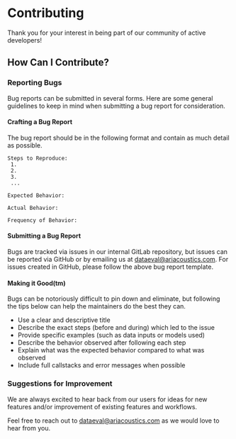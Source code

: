# Contributing

Thank you for your interest in being part of our community of active
developers!

## How Can I Contribute?

### Reporting Bugs

Bug reports can be submitted in several forms. Here are some general guidelines
to keep in mind when submitting a bug report for consideration.

#### Crafting a Bug Report

The bug report should be in the following format and contain as much detail as
possible.

```text
Steps to Reproduce:
 1. 
 2.
 3.
 ...

Expected Behavior:

Actual Behavior:

Frequency of Behavior:
```

#### Submitting a Bug Report

Bugs are tracked via issues in our internal GitLab repository, but issues can
be reported via GitHub or by emailing us at <dataeval@ariacoustics.com>. For
issues created in GitHub, please follow the above bug report template.

#### Making it Good(tm)

Bugs can be notoriously difficult to pin down and eliminate, but following the
tips below can help the maintainers do the best they can.

- Use a clear and descriptive title
- Describe the exact steps (before and during) which led to the issue
- Provide specific examples (such as data inputs or models used)
- Describe the behavior observed after following each step
- Explain what was the expected behavior compared to what was observed
- Include full callstacks and error messages when possible

### Suggestions for Improvement

We are always excited to hear back from our users for ideas for new features
and/or improvement of existing features and workflows.

Feel free to reach out to <dataeval@ariacoustics.com> as we would love to hear
from you.
